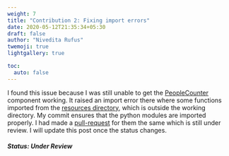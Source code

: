 ```yaml
---
weight: 7
title: "Contribution 2: Fixing import errors"
date: 2020-05-12T21:35:34+05:30
draft: false
author: "Nivedita Rufus"
twemoji: true
lightgallery: true

toc:
  auto: false
---
```


I found this issue because I was still unable to get the [PeopleCounter](https://github.com/robocomp/human-detection/tree/master/components/peopleCounter) component working. It raised an import error there where some functions imported from the [resources directory](https://github.com/robocomp/human-detection/tree/master/components/peopleCounter/resources), which is outside the working directory. My commit ensures that the python modules are imported properly. I had made a [pull-request](https://github.com/robocomp/human-detection/pull/3) for them the same which is still under review. I will update this post once the status changes.

##### Status: Under Review
